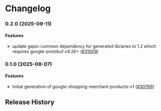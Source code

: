 # Changelog

### 0.2.0 (2025-09-11)

#### Features

* update gapic-common dependency for generated libraries to 1.2 which requires google-protobuf v4.26+ ([#31009](https://github.com/googleapis/google-cloud-ruby/issues/31009)) 

### 0.1.0 (2025-08-07)

#### Features

* Initial generation of google-shopping-merchant-products-v1 ([#30769](https://github.com/googleapis/google-cloud-ruby/issues/30769)) 

## Release History
